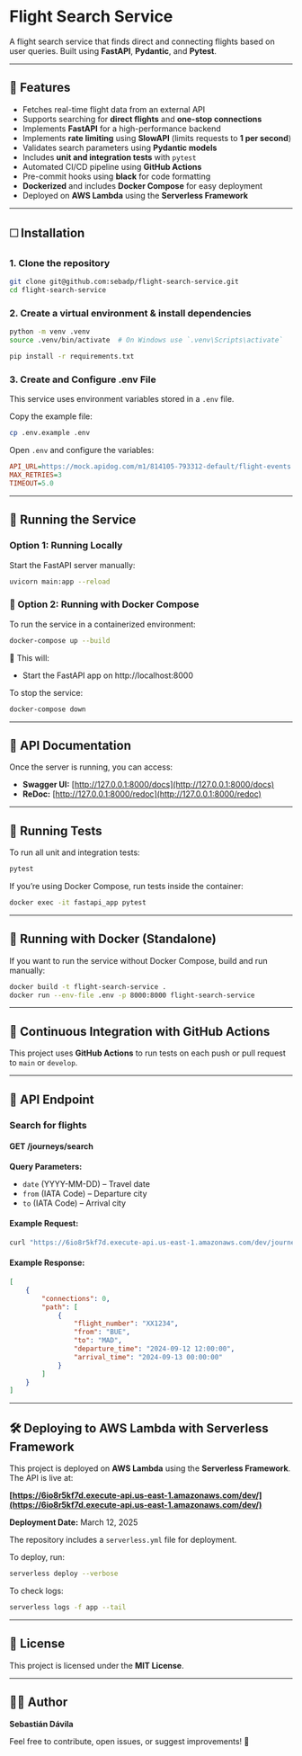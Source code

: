 # Flight Search Service

A flight search service that finds direct and connecting flights based on user queries. Built using **FastAPI**, **Pydantic**, and **Pytest**.

---

## 🚀 Features

- Fetches real-time flight data from an external API
- Supports searching for **direct flights** and **one-stop connections**
- Implements **FastAPI** for a high-performance backend
- Implements **rate limiting** using **SlowAPI** (limits requests to **1 per second**)
- Validates search parameters using **Pydantic models**
- Includes **unit and integration tests** with `pytest`
- Automated CI/CD pipeline using **GitHub Actions**
- Pre-commit hooks using **black** for code formatting
- **Dockerized** and includes **Docker Compose** for easy deployment
- Deployed on **AWS Lambda** using the **Serverless Framework**

---

## 🗆 Installation

### **1. Clone the repository**

```bash
git clone git@github.com:sebadp/flight-search-service.git
cd flight-search-service
```

### **2. Create a virtual environment & install dependencies**

```bash
python -m venv .venv
source .venv/bin/activate  # On Windows use `.venv\Scripts\activate`

pip install -r requirements.txt
```

### **3. Create and Configure .env File**

This service uses environment variables stored in a `.env` file.

Copy the example file:

```bash
cp .env.example .env
```

Open `.env` and configure the variables:

```ini
API_URL=https://mock.apidog.com/m1/814105-793312-default/flight-events
MAX_RETRIES=3
TIMEOUT=5.0
```

---

## 🚀 Running the Service

### **Option 1: Running Locally**

Start the FastAPI server manually:

```bash
uvicorn main:app --reload
```

### **🐋 Option 2: Running with Docker Compose**

To run the service in a containerized environment:

```bash
docker-compose up --build
```

🚀 This will:

- Start the FastAPI app on http://localhost:8000

To stop the service:

```bash
docker-compose down
```

---

## 🦜 API Documentation

Once the server is running, you can access:

- **Swagger UI:** [http://127.0.0.1:8000/docs](http://127.0.0.1:8000/docs)
- **ReDoc:** [http://127.0.0.1:8000/redoc](http://127.0.0.1:8000/redoc)

---

## 🔧 Running Tests

To run all unit and integration tests:

```bash
pytest
```

If you’re using Docker Compose, run tests inside the container:

```bash
docker exec -it fastapi_app pytest
```

---

## 🐋 Running with Docker (Standalone)

If you want to run the service without Docker Compose, build and run manually:

```bash
docker build -t flight-search-service .
docker run --env-file .env -p 8000:8000 flight-search-service
```

---

## 🚀 Continuous Integration with GitHub Actions

This project uses **GitHub Actions** to run tests on each push or pull request to `main` or `develop`.

---

## 🐛 API Endpoint

### **Search for flights**

#### **GET /journeys/search**

**Query Parameters:**

- `date` (YYYY-MM-DD) – Travel date
- `from` (IATA Code) – Departure city
- `to` (IATA Code) – Arrival city

#### **Example Request:**

```bash
curl "https://6io8r5kf7d.execute-api.us-east-1.amazonaws.com/dev/journeys/search?date=2024-09-12&from=BUE&to=MAD"
```

#### **Example Response:**

```json
[
    {
        "connections": 0,
        "path": [
            {
                "flight_number": "XX1234",
                "from": "BUE",
                "to": "MAD",
                "departure_time": "2024-09-12 12:00:00",
                "arrival_time": "2024-09-13 00:00:00"
            }
        ]
    }
]
```

---

## 🛠 Deploying to AWS Lambda with Serverless Framework

This project is deployed on **AWS Lambda** using the **Serverless Framework**. The API is live at:

**[https://6io8r5kf7d.execute-api.us-east-1.amazonaws.com/dev/](https://6io8r5kf7d.execute-api.us-east-1.amazonaws.com/dev/)**

**Deployment Date:** March 12, 2025

The repository includes a `serverless.yml` file for deployment.

To deploy, run:

```bash
serverless deploy --verbose
```

To check logs:

```bash
serverless logs -f app --tail
```

---

## 📝 License

This project is licensed under the **MIT License**.

---

## 👨‍💻 Author

**Sebastián Dávila**

Feel free to contribute, open issues, or suggest improvements! 🚀

